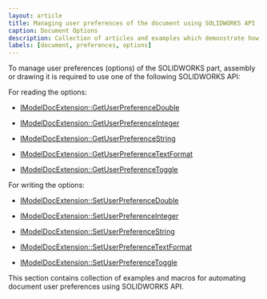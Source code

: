 ```yaml
---
layout: article
title: Managing user preferences of the document using SOLIDWORKS API
caption: Document Options
description: Collection of articles and examples which demonstrate how to control document options (user preferences) using SOLIDWORKS API
labels: [document, preferences, options]
---
```

To manage user preferences (options) of the SOLIDWORKS part, assembly or drawing it is required to use one of the following SOLIDWORKS API:

For reading the options:

* [IModelDocExtension::GetUserPreferenceDouble](http://help.solidworks.com/2018/english/api/sldworksapi/SOLIDWORKS.Interop.sldworks~SOLIDWORKS.Interop.sldworks.IModelDocExtension~GetUserPreferenceDouble.html)

* [IModelDocExtension::GetUserPreferenceInteger](http://help.solidworks.com/2018/english/api/sldworksapi/SOLIDWORKS.Interop.sldworks~SOLIDWORKS.Interop.sldworks.IModelDocExtension~GetUserPreferenceInteger.html) 

* [IModelDocExtension::GetUserPreferenceString](http://help.solidworks.com/2018/english/api/sldworksapi/SOLIDWORKS.Interop.sldworks~SOLIDWORKS.Interop.sldworks.IModelDocExtension~GetUserPreferenceString.html)

* [IModelDocExtension::GetUserPreferenceTextFormat](http://help.solidworks.com/2018/english/api/sldworksapi/SOLIDWORKS.Interop.sldworks~SOLIDWORKS.Interop.sldworks.IModelDocExtension~GetUserPreferenceTextFormat.html)

* [IModelDocExtension::GetUserPreferenceToggle](http://help.solidworks.com/2018/english/api/sldworksapi/SOLIDWORKS.Interop.sldworks~SOLIDWORKS.Interop.sldworks.IModelDocExtension~GetUserPreferenceToggle.html)

For writing the options:

* [IModelDocExtension::SetUserPreferenceDouble](http://help.solidworks.com/2018/english/api/sldworksapi/SOLIDWORKS.Interop.sldworks~SOLIDWORKS.Interop.sldworks.IModelDocExtension~SetUserPreferenceDouble.html)

* [IModelDocExtension::SetUserPreferenceInteger](http://help.solidworks.com/2018/english/api/sldworksapi/SOLIDWORKS.Interop.sldworks~SOLIDWORKS.Interop.sldworks.IModelDocExtension~SetUserPreferenceInteger.html) 

* [IModelDocExtension::SetUserPreferenceString](http://help.solidworks.com/2018/english/api/sldworksapi/SOLIDWORKS.Interop.sldworks~SOLIDWORKS.Interop.sldworks.IModelDocExtension~SetUserPreferenceString.html)

* [IModelDocExtension::SetUserPreferenceTextFormat](http://help.solidworks.com/2018/english/api/sldworksapi/SOLIDWORKS.Interop.sldworks~SOLIDWORKS.Interop.sldworks.IModelDocExtension~SetUserPreferenceTextFormat.html)

* [IModelDocExtension::SetUserPreferenceToggle](http://help.solidworks.com/2018/english/api/sldworksapi/SOLIDWORKS.Interop.sldworks~SOLIDWORKS.Interop.sldworks.IModelDocExtension~SetUserPreferenceToggle.html)

This section contains collection of examples and macros for automating document user preferences using SOLIDWORKS API.
